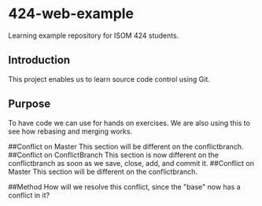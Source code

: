 # 424-web-example
Learning example repository for ISOM 424 students.

## Introduction
This project enables us to learn source code control using Git.

## Purpose 
To have code we can use for hands on exercises. We are also using this to see how rebasing and merging works.

##Conflict on Master
This section will be different on the conflictbranch.
##Conflict on ConflictBranch
This section is now different on the conflictbranch as soon as we save, close, add, and commit it.
##Conflict on Master
This section will be different on the conflictbranch.

##Method
How will we resolve this conflict, since the "base" now has a conflict in it?